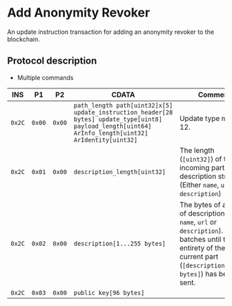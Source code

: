 # Add Anonymity Revoker

An update instruction transaction for adding an anonymity revoker to the blockchain.

## Protocol description

* Multiple commands

INS | P1 | P2 | CDATA | Comment |
|--------|--------|--------|--------------------------------------------------------------------------------------------------------------|-------------------------------------------------------------------------------------------------------------------------------------------------------------------------------------------------|
| `0x2C` | `0x00` | `0x00` | `path_length path[uint32]x[5] update_instruction_header[28 bytes] update_type[uint8] payload_length[uint64] ArInfo_length[uint32] ArIdentity[uint32] ` | Update type must be 12.                                                                                                                                                                          |
| `0x2C` | `0x01` | `0x00` | `description_length[uint32]`                                                                                     | The length (`[uint32]`) of the incoming part of the description structure.  (Either `name`, `url` or `description`)                                                                          |
| `0x2C` | `0x02` | `0x00` | `description[1...255 bytes]`                                                                              | The bytes of a part of description (Either `name`, `url` or `description`). Sent in batches until the entirety of the current part (`[description_length bytes]`) has been sent.                                                                                                                                                             |
| `0x2C` | `0x03` | `0x00` | `public key[96 bytes]`                                                                               |                                                                                                                                                                                                 |
